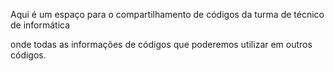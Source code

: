 Aqui é um espaço para o compartilhamento de códigos da turma de técnico de informática


onde todas as informações de códigos que poderemos utilizar em outros códigos.
